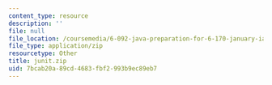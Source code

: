 ```yaml
---
content_type: resource
description: ''
file: null
file_location: /coursemedia/6-092-java-preparation-for-6-170-january-iap-2006/7bcab20a89cd4683fbf2993b9ec89eb7_junit.zip
file_type: application/zip
resourcetype: Other
title: junit.zip
uid: 7bcab20a-89cd-4683-fbf2-993b9ec89eb7
---
```

